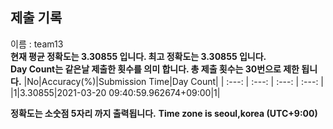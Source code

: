 


  
## 제출 기록  
이름 : team13  
**현재 평균 정확도는 3.30855 입니다. 최고 정확도는 3.30855 입니다.**  
**Day Count는 같은날 제출한 횟수를 의미 합니다. 총 제출 횟수는 30번으로 제한 됩니다.**
|No|Accuracy(%)|Submission Time|Day Count|
| :---: | :---: | :---: | :---: |
|1|3.30855|2021-03-20 09:40:59.962674+09:00|1|


**정확도는 소숫점 5자리 까지 출력됩니다.**
**Time zone is seoul,korea (UTC+9:00)**
